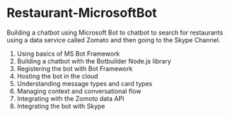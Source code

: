 # Restaurant-MicrosoftBot
Building a chatbot using Microsoft Bot to chatbot to search for restaurants
using a data service called Zomato and then going to the Skype Channel.

1. Using basics of MS Bot Framework
2. Building a chatbot with the Botbuilder Node.js library
3. Registering the bot with Bot Framework
4. Hosting the bot in the cloud
5. Understanding message types and card types
6. Managing context and conversational flow
7. Integrating with the Zomoto data API
8. Integrating the bot with Skype
